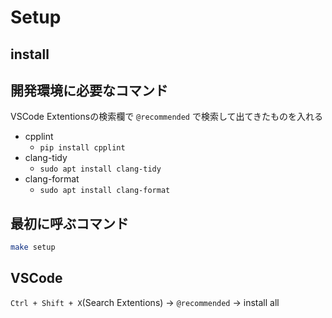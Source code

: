 # Setup

## install
## 開発環境に必要なコマンド

VSCode Extentionsの検索欄で `@recommended` で検索して出てきたものを入れる

- cpplint
    - `pip install cpplint`
- clang-tidy
    - `sudo apt install clang-tidy`
- clang-format
    - `sudo apt install clang-format`

## 最初に呼ぶコマンド

```bash
make setup
```


## VSCode

`Ctrl + Shift + X`(Search Extentions)  ->  `@recommended` -> install all
